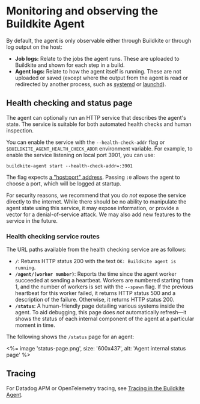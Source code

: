 # Monitoring and observing the Buildkite Agent

By default, the agent is only observable either through Buildkite or
through log output on the host:

- **Job logs:** Relate to the jobs the agent runs. These are uploaded to
  Buildkite and shown for each step in a build.
- **Agent logs:** Relate to how the agent itself is running. These are not
  uploaded or saved (except where the output from the agent is read or
  redirected by another process, such as [systemd] or [launchd]).

## Health checking and status page

The agent can optionally run an HTTP service that describes the agent's state.
The service is suitable for both automated health checks and human inspection.

You can enable the service with the `--health-check-addr` flag or
`$BUILDKITE_AGENT_HEALTH_CHECK_ADDR` environment variable. For example, to
enable the service listening on local port 3901, you can use:

```shell
buildkite-agent start --health-check-addr=:3901
```

The flag expects [a "host:port" address](https://pkg.go.dev/net#Dial).
Passing `:0` allows the agent to choose a port, which will be logged at startup.

For security reasons, we recommend that you do _not_ expose the service
directly to the internet. While there should be no ability to manipulate the
agent state using this service, it may expose information, or provide a vector
for a denial-of-service attack. We may also add new features to the service in
the future.

### Health checking service routes

The URL paths available from the health checking service are as follows:

- **`/`**: Returns HTTP status 200 with the text `OK: Buildkite agent is
running`.
- **`/agent/(worker number)`**: Reports the time since the agent worker
  succeeded at sending a heartbeat. Workers are numbered starting from 1,
  and the number of workers is set with the `--spawn` flag. If the previous
  heartbeat for this worker failed, it returns HTTP status 500 and a description
  of the failure. Otherwise, it returns HTTP status 200.
- **`/status`**: A human-friendly page detailing various systems inside the
  agent. To aid debugging, this page does _not_ automatically refresh—it shows
  the status of each internal component of the agent at a particular moment in
  time.

The following shows the `/status` page for an agent:

<%= image 'status-page.png', size: '600x437', alt: 'Agent internal status page' %>

## Tracing

For Datadog APM or OpenTelemetry tracing, see [Tracing in the Buildkite Agent](/docs/agent/v3/tracing).

[systemd]: https://www.freedesktop.org/software/systemd/man/systemd-journald.service.html
[launchd]: https://developer.apple.com/library/archive/documentation/MacOSX/Conceptual/BPSystemStartup/Chapters/CreatingLaunchdJobs.html
